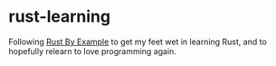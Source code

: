 # rust-learning


Following [Rust By Example](https://doc.rust-lang.org/rust-by-example/index.html) to get my feet wet in learning Rust, and to hopefully relearn to love programming again.
